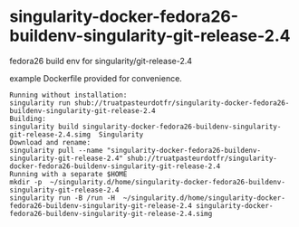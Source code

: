 # singularity-docker-fedora26-buildenv-singularity-git-release-2.4
fedora26 build env for singularity/git-release-2.4

example Dockerfile provided for convenience.
```
Running without installation:
singularity run shub://truatpasteurdotfr/singularity-docker-fedora26-buildenv-singularity-git-release-2.4
Building:
singularity build singularity-docker-fedora26-buildenv-singularity-git-release-2.4.simg  Singularity
Download and rename:
singularity pull --name "singularity-docker-fedora26-buildenv-singularity-git-release-2.4" shub://truatpasteurdotfr/singularity-docker-fedora26-buildenv-singularity-git-release-2.4
Running with a separate $HOME 
mkdir -p  ~/singularity.d/home/singularity-docker-fedora26-buildenv-singularity-git-release-2.4
singularity run -B /run -H  ~/singularity.d/home/singularity-docker-fedora26-buildenv-singularity-git-release-2.4 singularity-docker-fedora26-buildenv-singularity-git-release-2.4.simg
```
